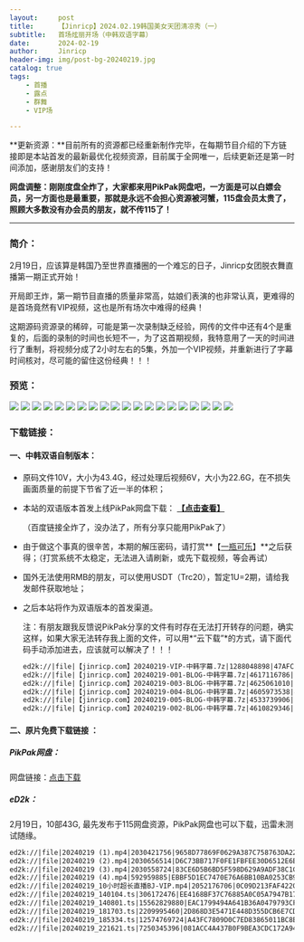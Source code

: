 ```yaml
---
layout:     post
title:      【Jinricp】2024.02.19韩国美女天团清凉秀（一）
subtitle:   首场炫丽开场（中韩双语字幕）
date:       2024-02-19
author:     Jinricp
header-img: img/post-bg-20240219.jpg
catalog: true
tags:
    - 首播
    - 露点
    - 群舞
    - VIP场

---
```


**更新资源：**目前所有的资源都已经重新制作完毕，在每期节目介绍的下方链接即是本站首发的最新最优化视频资源，目前属于全网唯一，后续更新还是第一时间添加，感谢朋友们的支持！

**网盘调整：刚刚度盘全炸了，大家都来用PikPak网盘吧，一方面是可以白嫖会员，另一方面也是最重要，那就是永远不会担心资源被河蟹，115盘会员太贵了，照顾大多数没有办会员的朋友，就不传115了！**

---

### 简介：

2月19日，应该算是韩国乃至世界直播圈的一个难忘的日子，Jinricp女团脱衣舞直播第一期正式开始！

开局即王炸，第一期节目直播的质量非常高，姑娘们表演的也非常认真，更难得的是首场竟然有VIP视频，这也是所有场次中难得的经典！

这期源码资源录的稀碎，可能是第一次录制缺乏经验，网传的文件中还有4个是重复的，后面的录制的时间也长短不一，为了这首期视频，我特意用了一天的时间进行了重制，将视频分成了2小时左右的5集，外加一个VIP视频，并重新进行了字幕时间核对，尽可能的留住这份经典！！！

### 预览：

![](https://www.imgccc.com/2024/03/20/a2b95485ce9e5.jpg)
![](https://www.imgccc.com/2024/03/20/4be8674ab2613.jpg)
![](https://www.imgccc.com/2024/03/20/11e023299682b.jpg)
![](https://www.imgccc.com/2024/03/20/b4844aa885369.jpg)
![](https://www.imgccc.com/2024/03/20/a2af2e5a44eab.jpg)
![](https://www.imgccc.com/2024/03/20/eb84b49a4aae6.jpg)
![](https://www.imgccc.com/2024/03/20/4c5e9f0760b19.gif)
![](https://www.imgccc.com/2024/03/20/0d2a639a19b4c.gif)
![](https://www.imgccc.com/2024/03/20/1233c71033459.gif)
![](https://www.imgccc.com/2024/03/20/5048abd19fcf9.gif)
![](https://www.imgccc.com/2024/03/20/dbd6c7e7957c3.gif)
![](https://www.imgccc.com/2024/03/20/0caa27a8dba19.gif)
![](https://www.imgccc.com/2024/03/20/4579aecf53703.gif)
![](https://www.imgccc.com/2024/03/20/cedc9c2a1a693.gif)
![](https://www.imgccc.com/2024/03/20/1a7c5007aadb8.gif)
![](https://www.imgccc.com/2024/03/20/35e4ba3b97f37.gif)
![](https://www.imgccc.com/2024/03/20/7b2326564ffd3.gif)
![](https://www.imgccc.com/2024/03/20/d9b6ecf52fd62.gif)
![](https://www.imgccc.com/2024/03/20/cbedbe702b562.gif)
![](https://www.imgccc.com/2024/03/20/2eb8fc245590c.gif)

### 下载链接：

#### 一、中韩双语自制版本：

+ 原码文件10V，大小为43.4G，经过处理后视频6V，大小为22.6G，在不损失画面质量的前提下节省了近一半的体积；

+ 本站的双语版本首发上线PikPak网盘下载： **[【点击查看】](https://mypikpak.com/s/VNtGed9dov5CDV4VeKRIZEiho1)**

  （百度链接全炸了，没办法了，所有分享只能用PikPak了）

+ 由于做这个事真的很辛苦，本期的解压密码，请打赏**【[一瓶可乐](https://kkl.mileifk.com/details/0FBCD28B)】**之后获得；（打赏系统不太稳定，无法进入请刷新，或先下载视频，等会再试）

+ 国外无法使用RMB的朋友，可以使用USDT（Trc20），暂定1U=2期，请给我发邮件获取地址；

+ 之后本站将作为双语版本的首发渠道。

  注：有朋友跟我反馈说PikPak分享的文件有时存在无法打开转存的问题，确实这样，如果大家无法转存我上面的文件，可以用*“云下载”*的方式，请下面代码手动添加进去，应该就可以解决了！！！
  
  ```txt
  ed2k://|file|【jinricp.com】20240219-VIP-中韩字幕.7z|1288048898|47AFC128A4A2CE080DFFD66DF83F71A9|/
  ed2k://|file|【jinricp.com】20240219-001-BLOG-中韩字幕.7z|4617116786|5F0FEC5DDCA9B09ED06A50C00B6473BB|/
  ed2k://|file|【jinricp.com】20240219-003-BLOG-中韩字幕.7z|4625061010|37792AE935BCCB1EF508242B56F0E398|/
  ed2k://|file|【jinricp.com】20240219-004-BLOG-中韩字幕.7z|4605973538|48F3F7A1E31F7A864F28F4D4AF08D86E|/
  ed2k://|file|【jinricp.com】20240219-005-BLOG-中韩字幕.7z|4533739906|8F2C36B169B8B93C1B988F3CA3AE5AC9|/
  ed2k://|file|【jinricp.com】20240219-002-BLOG-中韩字幕.7z|4610829346|89D016AEE20ED016C1F3F4733ECD0E67|/
  ```
  
  

#### 二、原片免费下载链接 ：

##### PikPak网盘：

网盘链接：[点击下载](https://mypikpak.com/s/VNspvK_f83G3KvuwZQn8Q5Q2o1)

##### eD2k：

2月19日，10部43G, 最先发布于115网盘资源，PikPak网盘也可以下载，迅雷未测试随缘。

```txt
ed2k://|file|20240219 (1).mp4|2030421756|9658D77869F0629A387C758763DA22EF|/  
ed2k://|file|20240219 (2).mp4|2030656514|D6C73BB717F0FE1FBFEE30D6512E6E61|/  
ed2k://|file|20240219 (3).mp4|2030558724|83CE6D5B6BD5F598D629A9ADF38C1C8B|/  
ed2k://|file|20240219 (4).mp4|592959885|EBBF5D1EC7470E76A6BB10BA0253CB93|/  
ed2k://|file|20240219_10小时超长直播BJ-VIP.mp4|2052176706|0C09D213FAF422C0A5C098FFFFC1515F|/  
ed2k://|file|20240219_140104.ts|306172476|EE4168BF37C76885A0C05A7947B170FF|/  
ed2k://|file|20240219_140801.ts|15562829880|EAC1799494A641B36A0479793CFFCBF4|/  
ed2k://|file|20240219_181703.ts|2209995460|2D868D3E5471E448D355DCB6E7CD3808|/  
ed2k://|file|20240219_185334.ts|12574769724|A43FC7809D0C7ED83865011BC8E39675|/  
ed2k://|file|20240219_221621.ts|7250345396|081ACC4A437B0F9BEA3CDC172A945808|/  
```

